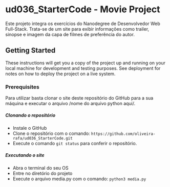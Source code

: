 # ud036_StarterCode - Movie Project

Este projeto integra os exercícios do Nanodegree de Desenvolvedor Web Full-Stack. Trata-se de um site para exibir informações como trailer, sinopse e imagem da capa de filmes de preferência do autor.

## Getting Started

These instructions will get you a copy of the project up and running on your local machine for development and testing purposes. See deployment for notes on how to deploy the project on a live system.

### Prerequisites

Para utilizar basta clonar o site deste repositório do GitHub para a sua máquina e executar o arquivo /nome do arquivo python aqui/.

##### Clonando o repositório

- Instale o GitHub
- Clone o repositório com o comando:
`https://github.com/oliveira-rafa/ud036_StarterCode.git`
- Execute o comando `git status` para conferir o repositório.

##### Executando o site

- Abra o terminal do seu OS
- Entre no diretório do projeto
- Execute o arquivo media.py com o comando:
`python3 media.py`
